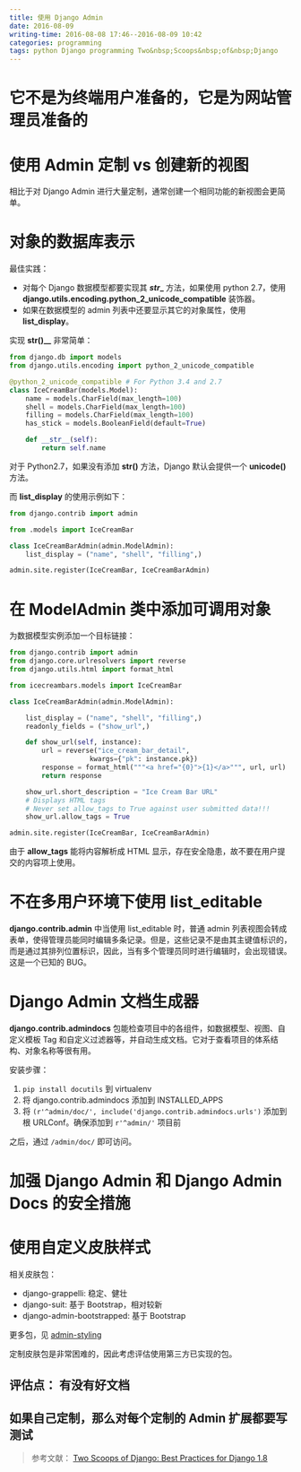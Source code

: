 ```yaml
---
title: 使用 Django Admin
date: 2016-08-09
writing-time: 2016-08-08 17:46--2016-08-09 10:42
categories: programming
tags: python Django programming Two&nbsp;Scoops&nbsp;of&nbsp;Django
---
```


# 它不是为终端用户准备的，它是为网站管理员准备的

# 使用 Admin 定制 vs 创建新的视图

相比于对 Django Admin 进行大量定制，通常创建一个相同功能的新视图会更简单。

# 对象的数据库表示

最佳实践：

+ 对每个 Django 数据模型都要实现其 **_str__** 方法，如果使用 python 2.7，使用 **django.utils.encoding.python_2_unicode_compatible** 装饰器。
+ 如果在数据模型的 admin 列表中还要显示其它的对象属性，使用 **list_display**。

实现 **__str__()__** 非常简单：

```python
from django.db import models
from django.utils.encoding import python_2_unicode_compatible

@python_2_unicode_compatible # For Python 3.4 and 2.7
class IceCreamBar(models.Model):
    name = models.CharField(max_length=100)
    shell = models.CharField(max_length=100)
    filling = models.CharField(max_length=100)
    has_stick = models.BooleanField(default=True)

    def __str__(self):
        return self.name
```

对于 Python2.7，如果没有添加 **__str__()** 方法，Django 默认会提供一个 **__unicode__()** 方法。

而 **list_display** 的使用示例如下：

```python
from django.contrib import admin

from .models import IceCreamBar

class IceCreamBarAdmin(admin.ModelAdmin):
    list_display = ("name", "shell", "filling",)

admin.site.register(IceCreamBar, IceCreamBarAdmin)
```

# 在 ModelAdmin 类中添加可调用对象

为数据模型实例添加一个目标链接：

```python
from django.contrib import admin
from django.core.urlresolvers import reverse
from django.utils.html import format_html

from icecreambars.models import IceCreamBar

class IceCreamBarAdmin(admin.ModelAdmin):

    list_display = ("name", "shell", "filling",)
    readonly_fields = ("show_url",)

    def show_url(self, instance):
        url = reverse("ice_cream_bar_detail",
                    kwargs={"pk": instance.pk})
        response = format_html("""<a href="{0}">{1}</a>""", url, url)
        return response

    show_url.short_description = "Ice Cream Bar URL"
    # Displays HTML tags
    # Never set allow_tags to True against user submitted data!!!
    show_url.allow_tags = True

admin.site.register(IceCreamBar, IceCreamBarAdmin)
```

由于 **allow_tags** 能将内容解析成 HTML 显示，存在安全隐患，故不要在用户提交的内容项上使用。

# 不在多用户环境下使用 list_editable

**django.contrib.admin** 中当使用 list_editable 时，普通 admin 列表视图会转成表单，使得管理员能同时编辑多条记录。但是，这些记录不是由其主键值标识的，而是通过其排列位置标识，因此，当有多个管理员同时进行编辑时，会出现错误。这是一个已知的 BUG。


# Django Admin 文档生成器

**django.contrib.admindocs** 包能检查项目中的各组件，如数据模型、视图、自定义模板 Tag 和自定义过滤器等，并自动生成文档。它对于查看项目的体系结构、对象名称等很有用。

安装步骤：

1. `pip install docutils` 到 virtualenv
2. 将 django.contrib.admindocs 添加到 INSTALLED_APPS
3. 将 `(r'^admin/doc/', include('django.contrib.admindocs.urls')` 添加到根 URLConf。确保添加到 `r'^admin/'` 项目前

之后，通过 `/admin/doc/` 即可访问。


# 加强 Django Admin 和 Django Admin Docs 的安全措施

# 使用自定义皮肤样式

相关皮肤包：

+ django-grappelli: 稳定、健壮
+ django-suit: 基于 Bootstrap，相对较新
+ django-admin-bootstrapped: 基于 Bootstrap

更多包，见 [admin-styling](https://www.djangopackages.com/grids/g/admin-styling/)

定制皮肤包是非常困难的，因此考虑评估使用第三方已实现的包。

## 评估点： 有没有好文档
## 如果自己定制，那么对每个定制的 Admin 扩展都要写测试


> 参考文献： [Two Scoops of Django: Best Practices for Django 1.8](https://www.amazon.com/Two-Scoops-Django-Best-Practices/dp/0981467342/)
